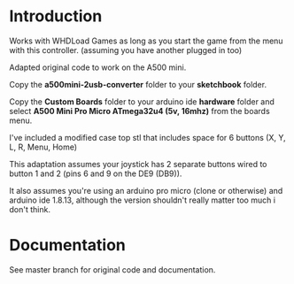 Introduction
============
Works with WHDLoad Games as long as you start the game from the menu with this controller. (assuming you have another plugged in too)

Adapted original code to work on the A500 mini.

Copy the **a500mini-2usb-converter** folder to your **sketchbook** folder.

Copy the **Custom Boards** folder to your arduino ide **hardware** folder and select **A500 Mini Pro Micro ATmega32u4 (5v, 16mhz)** from the boards menu.

I've included a modified case top stl that includes space for 6 buttons (X, Y, L, R, Menu, Home)

This adaptation assumes your joystick has 2 separate buttons wired to button 1 and 2 (pins 6 and 9 on the DE9 (DB9)).

It also assumes you're using an arduino pro micro (clone or otherwise) and arduino ide 1.8.13, although the version shouldn't really matter too much i don't think.


Documentation
=============
See master branch for original code and documentation.

